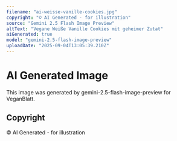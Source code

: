 ```yaml
---
filename: "ai-weisse-vanille-cookies.jpg"
copyright: "© AI Generated - for illustration"
source: "Gemini 2.5 Flash Image Preview"
altText: "Vegane Weiße Vanille Cookies mit geheimer Zutat"
aiGenerated: true
model: "gemini-2.5-flash-image-preview"
uploadDate: "2025-09-04T13:05:39.210Z"
---
```


# AI Generated Image

This image was generated by gemini-2.5-flash-image-preview for VeganBlatt.

## Copyright
© AI Generated - for illustration
